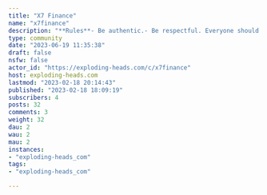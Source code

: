 ```yaml
---
title: "X7 Finance" 
name: "x7finance"
description: "**Rules**- Be authentic.- Be respectful. Everyone should feel welcome here.- No porn.- No ads / spamming.- No doxing- No threats or personal insults- No discrimination- No gore or graphic video or pictures"
type: community
date: "2023-06-19 11:35:38"
draft: false
nsfw: false
actor_id: "https://exploding-heads.com/c/x7finance"
host: exploding-heads.com
lastmod: "2023-02-18 20:14:43"
published: "2023-02-18 18:09:19"
subscribers: 4
posts: 32
comments: 3
weight: 32
dau: 2
wau: 2
mau: 2
instances:
- "exploding-heads_com"
tags: 
- "exploding-heads_com"

---
```

